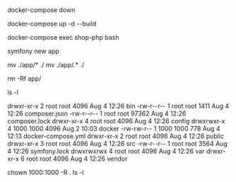 #

docker-compose down

docker-compose up -d --build


docker-compose exec shop-php  bash

symfony new app


mv ./app/* ./
mv ./app/.* ./

rm -Rf app/     

ls -l

drwxr-xr-x 2 root root  4096 Aug  4 12:26 bin
-rw-r--r-- 1 root root  1411 Aug  4 12:26 composer.json
-rw-r--r-- 1 root root 97362 Aug  4 12:26 composer.lock
drwxr-xr-x 4 root root  4096 Aug  4 12:26 config
drwxrwxr-x 4 1000 1000  4096 Aug  2 10:03 docker
-rw-rw-r-- 1 1000 1000   778 Aug  4 12:13 docker-compose.yml
drwxr-xr-x 2 root root  4096 Aug  4 12:26 public
drwxr-xr-x 3 root root  4096 Aug  4 12:26 src
-rw-r--r-- 1 root root  3564 Aug  4 12:26 symfony.lock
drwxrwxrwx 4 root root  4096 Aug  4 12:26 var
drwxr-xr-x 6 root root  4096 Aug  4 12:26 vendor

chown 1000:1000 -R .
ls -l

